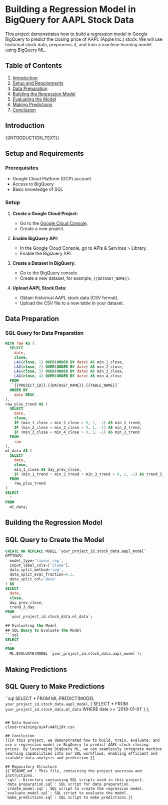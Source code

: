 # Building a Regression Model in BigQuery for AAPL Stock Data

This project demonstrates how to build a regression model in Google BigQuery to predict the closing price of AAPL (Apple Inc.) stock. We will use historical stock data, preprocess it, and train a machine learning model using BigQuery ML.

## Table of Contents

1. [Introduction](#introduction)
2. [Setup and Requirements](#setup-and-requirements)
3. [Data Preparation](#data-preparation)
4. [Building the Regression Model](#building-the-regression-model)
5. [Evaluating the Model](#evaluating-the-model)
6. [Making Predictions](#making-predictions)
7. [Conclusion](#conclusion)

## Introduction

{{INTRODUCTION_TEXT}}

## Setup and Requirements

### Prerequisites

- Google Cloud Platform (GCP) account
- Access to BigQuery
- Basic knowledge of SQL

### Setup

1. **Create a Google Cloud Project:**
   - Go to the [Google Cloud Console](https://console.cloud.google.com/).
   - Create a new project.

2. **Enable BigQuery API:**
   - In the Google Cloud Console, go to APIs & Services > Library.
   - Enable the BigQuery API.

3. **Create a Dataset in BigQuery:**
   - Go to the BigQuery console.
   - Create a new dataset, for example, `{{DATASET_NAME}}`.

4. **Upload AAPL Stock Data:**
   - Obtain historical AAPL stock data (CSV format).
   - Upload the CSV file to a new table in your dataset.

## Data Preparation

### SQL Query for Data Preparation

```sql
WITH raw AS (
  SELECT
    date,
    close,
    LAG(close, 1) OVER(ORDER BY date) AS min_1_close,
    LAG(close, 2) OVER(ORDER BY date) AS min_2_close,
    LAG(close, 3) OVER(ORDER BY date) AS min_3_close,
    LAG(close, 4) OVER(ORDER BY date) AS min_4_close
  FROM
   `{{PROJECT_ID}}.{{DATASET_NAME}}.{{TABLE_NAME}}`
  ORDER BY 
    date DESC
),
raw_plus_trend AS (
  SELECT 
    date,
    close,
    IF (min_1_close = min_2_close > 0, 1, -1) AS min_1_trend,
    IF (min_2_close = min_3_close > 0, 1, -1) AS min_2_trend,
    IF (min_3_close = min_4_close > 0, 1, -1) AS min_3_trend
  FROM 
    raw
),
ml_data AS (
  SELECT
    date,
    close,
    min_1_close AS day_prev_close,
    IF (min_1_trend + min_2_trend + min_3_trend > 0, 1, -1) AS trend_3_day
  FROM
    raw_plus_trend
)
SELECT
  *
FROM 
  ml_data;
```

## Building the Regression Model
## SQL Query to Create the Model
```sql
CREATE OR REPLACE MODEL `your_project_id.stock_data.aapl_model`
OPTIONS(
  model_type='linear_reg',
  input_label_cols=['close'],
  data_split_method='seq',
  data_split_eval_fraction=0.3,
  data_split_col='date'
) AS
SELECT
  date,
  close,
  day_prev_close,
  trend_3_day
FROM
  `your_project_id.stock_data.ml_data`;

## Evaluating the Model
## SQL Query to Evaluate the Model
```sql
SELECT
  *
FROM
  ML.EVALUATE(MODEL `your_project_id.stock_data.aapl_model`);
```

## Making Predictions
## SQL Query to Make Predictions
``sql
SELECT
  *
FROM
  ML.PREDICT(MODEL `your_project_id.stock_data.aapl_model`,
    (
    SELECT
      *
    FROM
      `your_project_id.stock_data.ml_data`
    WHERE
      date >= '2019-01-01'
    )
  );
```

## Data Sources
cloud-training/ai4f/AAPL10Y.csv

## Conclusion
{{In this project, we demonstrated how to build, train, evaluate, and use a regression model in BigQuery to predict AAPL stock closing prices. By leveraging BigQuery ML, we can seamlessly integrate machine learning capabilities into our SQL workflows, enabling efficient and scalable data analysis and prediction.}}

## Repository Structure
{{`README.md`: This file, containing the project overview and instructions.
`sql/`: Directory containing SQL scripts used in this project.
`data_preparation.sql`: SQL script for data preparation.
`create_model.sql`: SQL script to create the regression model.
`evaluate_model.sql`: SQL script to evaluate the model.
`make_predictions.sql`: SQL script to make predictions.}}
